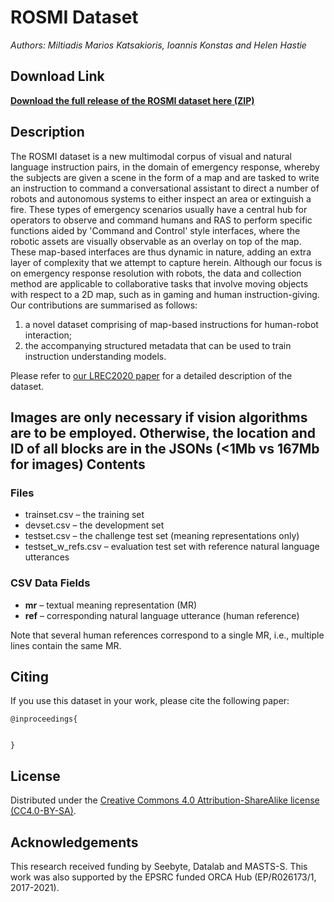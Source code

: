 ROSMI Dataset
=========================

_Authors: Miltiadis Marios Katsakioris, Ioannis Konstas and Helen Hastie_

Download Link
-------------

**[Download the full release of the ROSMI dataset here (ZIP)](https://github.com/tuip)**

Description
-----------

The ROSMI dataset is a new multimodal corpus of visual and natural language instruction pairs, in the domain of emergency response, whereby the subjects are given a scene in the form of a map and are tasked to write an instruction to command a conversational assistant to direct a number of robots and autonomous systems to either inspect an area or extinguish a fire. These types of emergency scenarios usually have a central hub for operators to observe and command humans and RAS to perform specific functions aided by 'Command and Control' style interfaces, where the robotic assets are visually observable as an overlay on top of the map.
These map-based interfaces are thus dynamic in nature, adding an extra layer of complexity that we attempt to capture herein. Although our focus is on emergency response resolution with robots, the data and collection method are applicable to collaborative tasks that involve moving objects with respect to a 2D map, such as in gaming and human instruction-giving. 
Our contributions are summarised as follows: 
1) a novel dataset comprising of map-based instructions for human-robot interaction;
2) the accompanying structured metadata that can be used to train instruction understanding models.


Please refer to [our LREC2020 paper](https) for 
a detailed description of the dataset.

Images are only necessary if vision algorithms are to be employed. Otherwise, the location and ID of all blocks are in the JSONs (<1Mb vs 167Mb for images)
Contents
--------

### Files ###

* trainset.csv – the training set
* devset.csv – the development set
* testset.csv – the challenge test set (meaning representations only)
* testset_w_refs.csv – evaluation test set with reference natural language 
    utterances

### CSV Data Fields ###

- **mr** – textual meaning representation (MR)
- **ref** – corresponding natural language utterance (human reference)

Note that several human references correspond to a single MR, i.e., multiple 
lines contain the same MR.

Citing
------

If you use this dataset in your work, please cite the following paper:

```
@inproceedings{


}
```

License
-------

Distributed under the [Creative Commons 4.0 Attribution-ShareAlike license
(CC4.0-BY-SA)](https://creativecommons.org/licenses/by-sa/4.0/).


Acknowledgements
----------------

This research received funding by Seebyte, Datalab and MASTS-S. This work was also supported by the EPSRC funded ORCA Hub (EP/R026173/1, 2017-2021).
